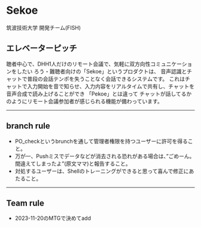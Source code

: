 # Sekoe

筑波技術大学 開発チーム(FISH)


エレベーターピッチ
----------------------------------------------------------------------------------------
聴者中心で、DHH1人だけのリモート会議で、気軽に双方向性コミュニケーションをしたい
ろう・難聴者向けの「Sekoe」というプロダクトは、
音声認識とチャットで普段の会話テンポを失うことなく会話できるシステムです。
これはチャットで入力開始を音で知らせ、入力内容をリアルタイムで共有し、チャットを音声合成で読み上げることができ
「Pekoe」とは違って
チャットが話してるかのようにリモート会議参加者が感じられる機能が備わっています。

----------------------------------------------------------------------------------------
## branch rule

- PO_checkというbrunchを通して管理者権限を持つユーザーに許可を得ること。
- 万が一、Pushミスでデータなどが消去される恐れがある場合は、”ごめーん。間違えてしまったよ”(原文ママ)と報告すること。
- 対処するユーザーは、Shellのトレーニングができると思って喜んで修正にあたること。

----------------------------------------------------------------------------------------
## Team rule

- 2023-11-20のMTGで決めてadd

